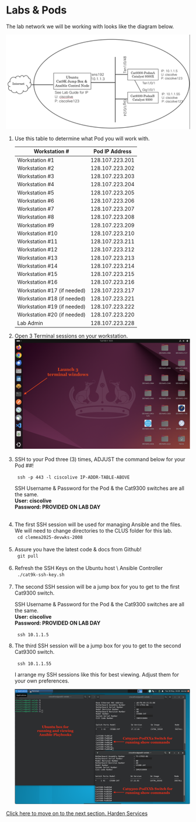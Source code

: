 # Labs & Pods

The lab network we will be working with looks like the diagram below. 

<img src="/images/network-diagram.png" alt="DEVWKS-2008 Network Diagram" width=600>


<ol>

<li> Use this table to determine what Pod you will work with. </li>


| Workstation #  | Pod IP Address  |
| -------------- | ----------- |
| Workstation #1  | 128.107.223.201   |
| Workstation #2  | 128.107.223.202   |
| Workstation #3  | 128.107.223.203   |
| Workstation #4  | 128.107.223.204   |
| Workstation #5  | 128.107.223.205   |
| Workstation #6  | 128.107.223.206   |
| Workstation #7  | 128.107.223.207   |
| Workstation #8  | 128.107.223.208   |
| Workstation #9  | 128.107.223.209   |
| Workstation #10  | 128.107.223.210   |
| Workstation #11  | 128.107.223.211   |
| Workstation #12  | 128.107.223.212   |
| Workstation #13  | 128.107.223.213   |
| Workstation #14  | 128.107.223.214   |
| Workstation #15  | 128.107.223.215   |
| Workstation #16  | 128.107.223.216   |
| Workstation #17 (if needed)  | 128.107.223.217   |
| Workstation #18 (if needed) | 128.107.223.221   | 
| Workstation #19 (if needed) | 128.107.223.222   |
| Workstation #20 (if needed) | 128.107.223.220   |
| Lab Admin  | 128.107.223.228   |

<li>Open 3 Terminal sessions on your workstation. </li>

<img src="/images/10-01-lab-workstation-web.png" alt="Fresh Lab Workstation" width=600>
<br><br>


<li>SSH to your Pod three (3) times, ADJUST the command below for your Pod ##!</li>

<code> ssh -p 443 -l ciscolive IP-ADDR-TABLE-ABOVE </code>

SSH Username & Password for the Pod & the Cat9300 switches are all the same.
<br>
**User: ciscolive**
<br>
**Password: PROVIDED ON LAB DAY**
<br><br>


<li> The first SSH session will be used for managing Ansible and the files. </li>
We will need to change directories to the CLUS folder for this lab. <br>
<code> cd clemea2025-devwks-2008 </code>
<br><br>

<li> Assure you have the latest code & docs from Github!  </li>
<code> git pull </code>
<br><br>

<li> Refresh the SSH Keys on the Ubuntu host \ Ansible Controller  </li>
<code> ./cat9k-ssh-key.sh </code>
<br><br>


<li> The second SSH session will be a jump box for you to get to the first Cat9300 switch. </li>

SSH Username & Password for the Pod & the Cat9300 switches are all the same.
<br>
**User: ciscolive**
<br>
**Password: PROVIDED ON LAB DAY**
<br>

<code> ssh 10.1.1.5 </code>
<br>

<li> The third SSH session will be a jump box for you to get to the second Cat9300 switch.</li>

<code> ssh 10.1.1.55 </code>



I arrange my SSH sessions like this for best viewing.   Adjust them for your own preferences. 

<img src="/images/10-02-lab-workstation-ssh-web.png" alt="3 SSH Sessiosn on Lab Workstation" width=600>


</ol>


[Click here to move on to the next section. Harden Services](/01-Harden_Services.md)




